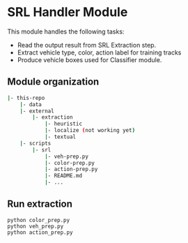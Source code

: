 # SRL Handler Module

This module handles the following tasks:

- Read the output result from SRL Extraction step.
- Extract vehicle type, color, action label for training tracks
- Produce vehicle boxes used for Classifier module.

## Module organization

```bash
|- this-repo
    |- data
    |- external
        |- extraction
            |- heuristic
            |- localize (not working yet)
            |- textual
    |- scripts
        |- srl
            |- veh-prep.py
            |- color-prep.py
            |- action-prep.py
            |- README.md
            |- ...
```

## Run extraction

```
python color_prep.py
python veh_prep.py
python action_prep.py
```
